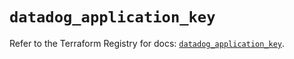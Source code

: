 # `datadog_application_key`

Refer to the Terraform Registry for docs: [`datadog_application_key`](https://registry.terraform.io/providers/datadog/datadog/3.38.0/docs/resources/application_key).
